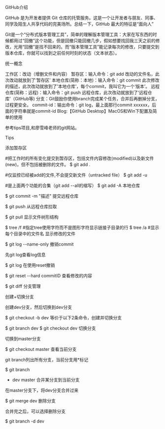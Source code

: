 GitHub介绍

GitHub 是为开发者提供 Git 仓库的托管服务。这是一个让开发者与朋友、同事、同学及陌生人共享代码的完美场所。总结一下，GitHub 最大的特征是“面向人”

Git是一个“分布式版本管理工具”，简单的理解版本管理工具：大家在写东西的时候都用过“回撤”这个功能，但是回撤只能回撤几步，假如想要找回我三天之前的修改，光用“回撤”是找不回来的。而“版本管理工具”能记录每次的修改，只要提交到版本仓库，你就可以找到之前任何时刻的状态（文本状态）。

统一概念

工作区：改动（增删文件和内容）
暂存区：输入命令：git add 改动的文件名，此次改动就放到了‘暂存区’
本地仓库(简称：本地)：输入命令：git commit 此次修改的描述，此次改动就放到了’本地仓库’，每个commit，我叫它为一个‘版本’。
远程仓库(简称：远程)：输入命令：git push 远程仓库，此次改动就放到了‘远程仓库’（GitHub等)
分支：Git鼓励你使用branch完成某个任务，合并后再删掉分支，过程更安全。
commit-id：输出命令：git log，最上面那行commit xxxxxx，后面的字符串就是commit-id
Blog:【GitHub Desktop】MacOS和Win下配置及简单的使用

参考tips项目,和廖雪峰老师的git网站。

Tips

添加暂存区

#把工作时的所有变化提交到暂存区，包括文件内容修改(modified)以及新文件(new)，但不包括被删除的文件。
$ git add .   

#仅监控已经被add的文件,不会提交新文件（untracked file）
$ git add -u

#是上面两个功能的合集（git add --all的缩写）
$ git add -A
本地仓库

$ git commit -m "描述"
提交远程仓库

$ git push
从远程仓库拉取

$ git pull
显示文件树形结构

$ tree /f		#指定tree使用字符而不是图形字符显示链接子目录的行
$ tree /a		#显示每个目录中的文件名
显示修改的文件

$ git log --name-only
撤销commit

先git log查看log信息

$ git log
在使用reset撤销

$ git reset --hard commitID
查看修改的内容

$ git diff
分支管理

创建+切换分支

创建dev分支，然后切换到dev分支

$ git checkout -b dev
等价于以下2条命令，创建并切换分支

$ git branch dev
$ git checkout dev
切换分支

切换到master分支

$ git checkout master
查看当前分支

git branch列出所有分支，当前分支用*标记

$ git branch
* dev
  master
合并某分支到当前分支

在master分支下，将dev分支合并过来

$ git merge dev
删除分支

合并完之后，可以选择删除分支

$ git branch -d dev
